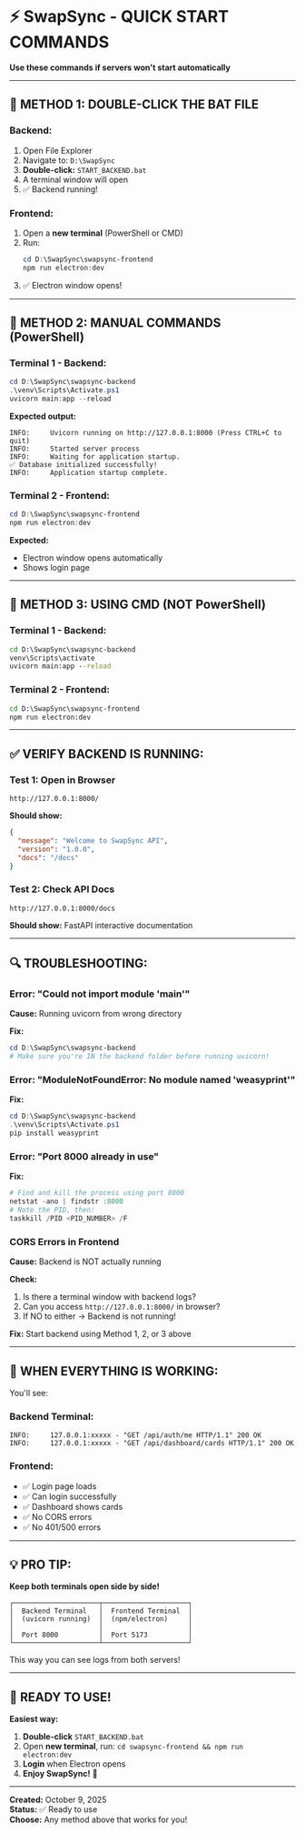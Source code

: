 # ⚡ SwapSync - QUICK START COMMANDS

**Use these commands if servers won't start automatically**

---

## 🚀 METHOD 1: DOUBLE-CLICK THE BAT FILE

### **Backend:**
1. Open File Explorer
2. Navigate to: `D:\SwapSync`
3. **Double-click:** `START_BACKEND.bat`
4. A terminal window will open
5. ✅ Backend running!

### **Frontend:**
1. Open a **new terminal** (PowerShell or CMD)
2. Run:
   ```powershell
   cd D:\SwapSync\swapsync-frontend
   npm run electron:dev
   ```
3. ✅ Electron window opens!

---

## 🚀 METHOD 2: MANUAL COMMANDS (PowerShell)

### **Terminal 1 - Backend:**
```powershell
cd D:\SwapSync\swapsync-backend
.\venv\Scripts\Activate.ps1
uvicorn main:app --reload
```

**Expected output:**
```
INFO:     Uvicorn running on http://127.0.0.1:8000 (Press CTRL+C to quit)
INFO:     Started server process
INFO:     Waiting for application startup.
✅ Database initialized successfully!
INFO:     Application startup complete.
```

### **Terminal 2 - Frontend:**
```powershell
cd D:\SwapSync\swapsync-frontend
npm run electron:dev
```

**Expected:**
- Electron window opens automatically
- Shows login page

---

## 🚀 METHOD 3: USING CMD (NOT PowerShell)

### **Terminal 1 - Backend:**
```cmd
cd D:\SwapSync\swapsync-backend
venv\Scripts\activate
uvicorn main:app --reload
```

### **Terminal 2 - Frontend:**
```cmd
cd D:\SwapSync\swapsync-frontend
npm run electron:dev
```

---

## ✅ VERIFY BACKEND IS RUNNING:

### **Test 1: Open in Browser**
```
http://127.0.0.1:8000/
```

**Should show:**
```json
{
  "message": "Welcome to SwapSync API",
  "version": "1.0.0",
  "docs": "/docs"
}
```

### **Test 2: Check API Docs**
```
http://127.0.0.1:8000/docs
```

**Should show:** FastAPI interactive documentation

---

## 🔍 TROUBLESHOOTING:

### **Error: "Could not import module 'main'"**
**Cause:** Running uvicorn from wrong directory

**Fix:**
```powershell
cd D:\SwapSync\swapsync-backend
# Make sure you're IN the backend folder before running uvicorn!
```

### **Error: "ModuleNotFoundError: No module named 'weasyprint'"**
**Fix:**
```powershell
cd D:\SwapSync\swapsync-backend
.\venv\Scripts\Activate.ps1
pip install weasyprint
```

### **Error: "Port 8000 already in use"**
**Fix:**
```powershell
# Find and kill the process using port 8000
netstat -ano | findstr :8000
# Note the PID, then:
taskkill /PID <PID_NUMBER> /F
```

### **CORS Errors in Frontend**
**Cause:** Backend is NOT actually running

**Check:**
1. Is there a terminal window with backend logs?
2. Can you access `http://127.0.0.1:8000/` in browser?
3. If NO to either → Backend is not running!

**Fix:** Start backend using Method 1, 2, or 3 above

---

## 🎯 WHEN EVERYTHING IS WORKING:

You'll see:

### **Backend Terminal:**
```
INFO:     127.0.0.1:xxxxx - "GET /api/auth/me HTTP/1.1" 200 OK
INFO:     127.0.0.1:xxxxx - "GET /api/dashboard/cards HTTP/1.1" 200 OK
```

### **Frontend:**
- ✅ Login page loads
- ✅ Can login successfully
- ✅ Dashboard shows cards
- ✅ No CORS errors
- ✅ No 401/500 errors

---

## 💡 PRO TIP:

**Keep both terminals open side by side!**

```
┌─────────────────────┬─────────────────────┐
│  Backend Terminal   │  Frontend Terminal  │
│  (uvicorn running)  │  (npm/electron)     │
│                     │                     │
│  Port 8000          │  Port 5173          │
└─────────────────────┴─────────────────────┘
```

This way you can see logs from both servers!

---

## 🎊 READY TO USE!

**Easiest way:**
1. **Double-click** `START_BACKEND.bat`
2. Open **new terminal**, run: `cd swapsync-frontend && npm run electron:dev`
3. **Login** when Electron opens
4. **Enjoy SwapSync!** 🚀

---

**Created:** October 9, 2025  
**Status:** ✅ Ready to use  
**Choose:** Any method above that works for you!

